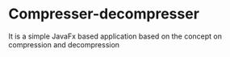 # Compresser-decompresser
It is a simple JavaFx based application based on the concept on compression and decompression
